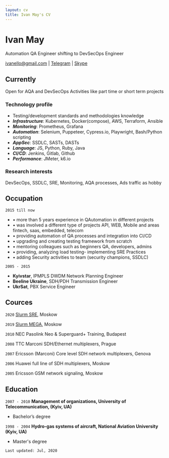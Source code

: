 ```yaml
---
layout: cv
title: Ivan May's CV
---
```

# Ivan May
Automation QA Engineer shifting to DevSecOps Engineer

<div id="webaddress">
<a href="ivanello@gmail.com">ivanello@gmail.com</a>
| <a href="https://t.me/a_i_all">Telegram</a>
| <a href="https://join.skype.com/invite/xW8q4gBQmfOv">Skype</a>
</div>


## Currently

Open for AQA and DevSecOps Activities like part time or short term projects

### Technology profile

- Testing/development standards and methodologies knowledge
- ___Infrastructure___: Kubernetes, Docker(compose), AWS, Terraform, Ansible
- ___Monitoring___: Prometheus, Grafana
- ___Automation___: Selenium, Puppeteer, Cypress.io, Playwright, Bash/Python scripting
- ___AppSec___: SSDLC, SASTs, DASTs
- ___Language___: JS, Python, Ruby, Java
- ___CI/CD___: Jenkins, Gitlab, Github
- ___Performance___: JMeter, k6.io

### Research interests

DevSecOps, SSDLC, SRE, Monitoring, AQA processes, Ads traffic as hobby

## Occupation

`2015 till now`
- • more than 5 years experience in QAutomation in different projects
- • was involved a different type of projects API, WEB, Mobile and areas fintech, saas, embedded, telecom
- • providing automation of QA processes and integration into CI/CD
- • upgrading and creating testing framework from scratch
- • mentoring colleagues such as beginners QA, developers, admins
- • providing, analyzing load testing- implementing SRE Practices
- • adding Security activities to team (security champions, SSDLC)

`2005 - 2015`
- __Kyivstar__, IPMPLS DWDM Network Planning Engineer
- __Beeline Ukraine__, SDH/PDH Transmission Engineer
- __UkrSat__, PBX Service Engineer

## Cources

`2020`
[Slurm SRE](https://slurm.io/sre), Moskow

`2019`
[Slurm MEGA](https://slurm.io/mega), Moskow

`2010`
NEC Pasolink Neo & Superguard+ Training, Budapest

`2008`
TTC Marconi SDH/Ethernet multiplexers, Prague

`2007`
Ericsson (Marconi)  Core level SDH network multiplexers, Genova

`2006`
Huawei full line of SDH multiplexers, Moskow

`2005`
Ericsson GSM network signaling, Moskow

## Education

`2007 - 2010`
__Management of organizations, University of Telecommunication, (Kyiv, UA)__

- Bachelor’s degree

`1998 - 2004`
__Hydro-gas systems of aircraft, National Aviation University (Kyiv, UA)__

- Master's degree

`Last updated: Jul, 2020`


